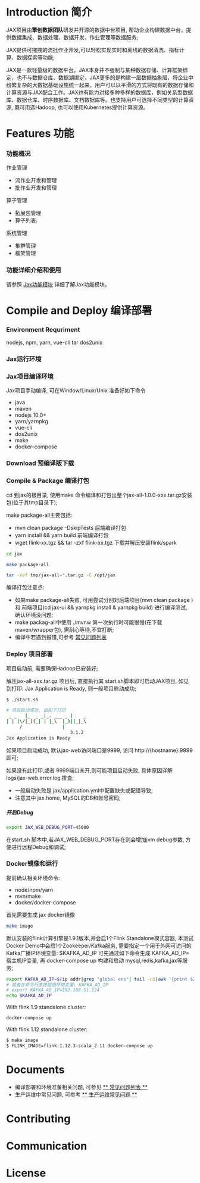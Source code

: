 
# Introduction 简介

JAX项目由**擎创数据团队**研发并开源的数据中台项目, 帮助企业构建数据中台，提供数据集成、数据处理、数据开发、作业管理等数据服务;

JAX提供可拖拽的流批作业开发,可以轻松实现实时和离线的数据清洗、指标计算、数据探索等功能; 

JAX是一款轻量级的数据平台，JAX本身并不强制与某种数据存储、计算框架绑定，也不与数据仓库、数据湖绑定，JAX更多的是构建一层数据抽象层，将企业中纷繁复杂的大数据基础设施统一起来，用户可以以平滑的方式将既有的数据存储和计算资源与JAX配合工作。JAX也有能力对接多种多样的数据库，例如关系型数据库、数据仓库、时序数据库、文档数据库等。也支持用户可选择不同类型的计算资源, 既可用选Hadoop, 也可以使用Kubernetes提供计算资源。


# Features 功能

### 功能概况
作业管理
* 流作业开发和管理
* 批作业开发和管理
	
算子管理
* 拓展包管理
* 算子列表: 

系统管理
* 集群管理
* 框架管理


### 功能详细介绍和使用

请参照 [Jax功能模块](docs/JaxFeatures.md) 详细了解Jax功能模块。




# Compile and Deploy 编译部署

### Environment Requriment

nodejs, npm, yarn, vue-cli
tar dos2unix 

### Jax运行环境

### Jax项目编译环境

Jax项目手动编译, 可在Window/Linux/Unix 准备好如下命令
- java
- maven
- nodejs 10.0+
- yarn/yarnpkg
- vue-cli
- dos2unix
- make
- docker-compose



### Download 预编译版下载



### Compile & Package 编译打包


cd 到jax的根目录, 使用make 命令编译和打包出整个jax-all-1.0.0-xxx.tar.gz安装包(位于其tmp目录下);

make package-all主要包括: 
- mvn clean package -DskipTests		后端编译打包
- yarn install && yarn build 		前端编译打包
- wget flink-xx.tgz && tar -zxf flink-xx.tgz 	下载并解压安装flink/spark


```sh
cd jax

make package-all

tar -xvf tmp/jax-all-*.tar.gz -C /opt/jax

```

编译打包注意点: 
- 如果make package-all失败, 可用尝试分别对后端项目(mvn clean package )和 前端项目(cd jax-ui && yarnpkg install & yarnpkg build) 进行编译测试, 确认环境没问题;
- make packag-all中使用 ./mvnw 第一次执行时可能很慢(在下载maven/wrapper包), 需耐心等待,不宜打断;
- 编译中若遇到报错,可参考 [常见问题列表](https://datasalon.yuque.com/staff-dg3tgh/pg6cpg/uem0ig) 


### Deploy 项目部署

项目启动前, 需要确保Hadoop已安装好;

解压jax-all-xxx.tar.gz 项目后, 直接执行其 start.sh脚本即可启动JAX项目, 如见到打印: Jax Application is Ready, 则一般项目启动成功;
```sh
$ ./start.sh

# 项目启动成功, 由如下打印
 _ _   |_  _ _|_. ___ _ |    _ 
| | |\/|_)(_| | |_\  |_)||_|_\ 
     /               |         
                        3.1.2 
Jax Application is Ready

```

如果项目启动成功, 默认jax-web访问端口是9999, 访问 http://{hostname}:9999 即可;

如果没有此打印,或者 9999端口未开,则可能项目启动失败, 具体原因详解 logs/jax-web.error.log 排查;
- 一般启动失败是 jax/application.yml中配置缺失或配错导致;
- 注意其中 jax.home, MySQL的DB和账号密码;


##### 开启Debug

```sh
export JAX_WEB_DEBUG_PORT=45000
```
在start.sh 脚本中,若JAX_WEB_DEBUG_PORT存在则会增加jvm debug参数, 方便进行远程Debug和调试;


### Docker镜像和运行

提前确认相关环境命令: 
- node/npm/yarn
- mvn/make 
- docker/docker-compose


首先需要生成 jax docker镜像
```sh
make image
```


默认安装的flink计算引擎是1.9.1版本,并会启1个Flink Standalone模式容器, 
本测试Docker Demo中会启1个Zookeeper/Kafka服务, 需要指定一个用于外网可访问的Kafka广播IP环境变量: $KAFKA_AD_IP
可先通过如下命令生成 KAFKA_AD_IP=宿主机IP变量, 再 docker-compose up 构建和启动 mysql,redis,kafka,jax等服务;

```sh
export KAFKA_AD_IP=$(ip addr|grep "global ens"| tail -n1|awk '{print $2}'|awk -F"/" '{print $1}')
# 或者在命令行直接赋值环境变量: KAFKA_AD_IP
# export KAFKA_AD_IP=192.168.51.124
echo $KAFKA_AD_IP
```

With flink 1.9 standalone cluster:
```sh
docker-compose up
```

With flink 1.12 standalone cluster:

```sh
$ make image
$ FLINK_IMAGE=flink:1.12.3-scala_2.11 docker-compose up
```





# Documents 

- 编译部署和环境准备相关问题, 可参见  [** 常见问题列表 **](https://datasalon.yuque.com/staff-dg3tgh/pg6cpg/uem0ig) 
- 生产运维中常见问题, 可参考 [** 生产运维常见问题 **](https://datasalon.yuque.com/staff-dg3tgh/pg6cpg/uem0ig) 


# Contributing

# Communication

# License


